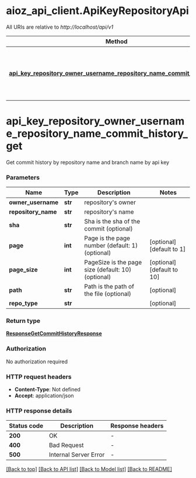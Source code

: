 # aioz_api_client.ApiKeyRepositoryApi

All URIs are relative to *http://localhost/api/v1*

Method | HTTP request | Description
------------- | ------------- | -------------
[**api_key_repository_owner_username_repository_name_commit_history_get**](ApiKeyRepositoryApi.md#api_key_repository_owner_username_repository_name_commit_history_get) | **GET** /api-key/repository/{ownerUsername}/{repositoryName}/commit/history | Get commit history by repository name and branch name by api key


# **api_key_repository_owner_username_repository_name_commit_history_get**


Get commit history by repository name and branch name by api key




### Parameters


Name | Type | Description  | Notes
------------- | ------------- | ------------- | -------------
 **owner_username** | **str**| repository&#39;s owner | 
 **repository_name** | **str**| repository&#39;s name | 
 **sha** | **str**| Sha is the sha of the commit (optional) | 
 **page** | **int**| Page is the page number (default: 1) (optional) | [optional] [default to 1]
 **page_size** | **int**| PageSize is the page size (default: 10) (optional) | [optional] [default to 10]
 **path** | **str**| Path is the path of the file (optional) | [optional] 
 **repo_type** | **str**|  | [optional] 

### Return type

[**ResponseGetCommitHistoryResponse**](ResponseGetCommitHistoryResponse.md)

### Authorization

No authorization required

### HTTP request headers

 - **Content-Type**: Not defined
 - **Accept**: application/json

### HTTP response details

| Status code | Description | Response headers |
|-------------|-------------|------------------|
**200** | OK |  -  |
**400** | Bad Request |  -  |
**500** | Internal Server Error |  -  |

[[Back to top]](#) [[Back to API list]](../README.md#documentation-for-api-endpoints) [[Back to Model list]](../README.md#documentation-for-models) [[Back to README]](../README.md)

